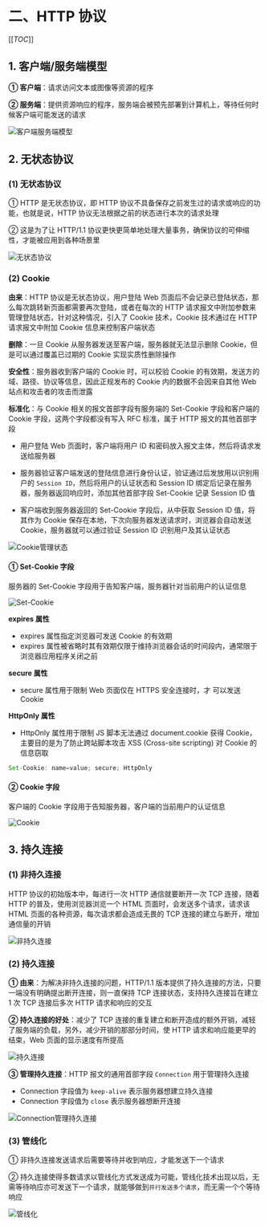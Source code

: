 # 二、HTTP 协议

[[_TOC_]]

## 1. 客户端/服务端模型

**① 客户端**：请求访问文本或图像等资源的程序

**② 服务端**：提供资源响应的程序，服务端会被预先部署到计算机上，等待任何时候客户端可能发送的请求

![客户端服务端模型](../../../images/计算机网络/HTTP协议/HTTP协议/客户端服务端模型.png)

## 2. 无状态协议

### (1) 无状态协议

① HTTP 是无状态协议，即 HTTP 协议不具备保存之前发生过的请求或响应的功能，也就是说，HTTP 协议无法根据之前的状态进行本次的请求处理

② 这是为了让 HTTP/1.1 协议更快更简单地处理大量事务，确保协议的可伸缩性，才能被应用到各种场景里

![无状态协议](../../../images/计算机网络/HTTP协议/HTTP协议/无状态协议.png)

### (2) Cookie

**由来**：HTTP 协议是无状态协议，用户登陆 Web 页面后不会记录已登陆状态，那么每次跳转新页面都需要再次登陆，或者在每次的 HTTP 请求报文中附加参数来管理登陆状态，针对这种情况，引入了 Cookie 技术，Cookie 技术通过在 HTTP 请求报文中附加 Cookie 信息来控制客户端状态

**删除**：一旦 Cookie 从服务器发送至客户端，服务器就无法显示删除 Cookie，但是可以通过覆盖已过期的 Cookie 实现实质性删除操作

**安全性**：服务器收到客户端的 Cookie 时，可以校验 Cookie 的有效期，发送方的域、路径、协议等信息，因此正规发布的 Cookie 内的数据不会因来自其他 Web 站点和攻击者的攻击而泄露

**标准化**：与 Cookie 相关的报文首部字段有服务端的 Set-Cookie 字段和客户端的 Cookie 字段，这两个字段都没有写入 RFC 标准，属于 HTTP 报文的其他首部字段

* 用户登陆 Web 页面时，客户端将用户 ID 和密码放入报文主体，然后将请求发送给服务器

* 服务器验证客户端发送的登陆信息进行身份认证，验证通过后发放用以识别用户的 `Session ID`，然后将用户的认证状态和 Session ID 绑定后记录在服务器，服务器返回响应时，添加其他首部字段 Set-Cookie 记录 Session ID 值

* 客户端收到服务器返回的 Set-Cookie 字段后，从中获取 Session ID 值，将其作为 Cookie 保存在本地，下次向服务器发送请求时，浏览器会自动发送 Cookie，服务器就可以通过验证 Session ID 识别用户及其认证状态

![Cookie管理状态](../../../images/计算机网络/网络安全/身份认证技术/Cookie管理状态.png)

#### ① Set-Cookie 字段

服务器的 Set-Cookie 字段用于告知客户端，服务器针对当前用户的认证信息

![Set-Cookie](../../../images/计算机网络/HTTP协议/HTTP协议/Set-Cookie.png)

**expires 属性**

* expires 属性指定浏览器可发送 Cookie 的有效期
* expires 属性被省略时其有效期仅限于维持浏览器会话的时间段内，通常限于浏览器应用程序关闭之前

**secure 属性**

* secure 属性用于限制 Web 页面仅在 HTTPS 安全连接时，才
可以发送 Cookie

**HttpOnly 属性**

* HttpOnly 属性用于限制 JS 脚本无法通过 document.cookie 获得 Cookie，主要目的是为了防止跨站脚本攻击 XSS (Cross-site
scripting) 对 Cookie 的信息窃取

```javascript
Set-Cookie: name=value; secure; HttpOnly
```

#### ② Cookie 字段

客户端的 Cookie 字段用于告知服务器，客户端的当前用户的认证信息

![Cookie](../../../images/计算机网络/HTTP协议/HTTP协议/Cookie.png)

## 3. 持久连接

### (1) 非持久连接

HTTP 协议的初始版本中，每进行一次 HTTP 通信就要断开一次 TCP 连接，随着 HTTP 的普及，使用浏览器浏览一个 HTML 页面时，会发送多个请求，请求该 HTML 页面的各种资源，每次请求都会造成无畏的 TCP 连接的建立与断开，增加通信量的开销

![非持久连接](../../../images/计算机网络/HTTP协议/HTTP协议/非持久连接.png)

### (2) 持久连接

**① 由来**：为解决非持久连接的问题，HTTP/1.1 版本提供了持久连接的方法，只要一端没有明确提出断开连接，则一直保持 TCP 连接状态，支持持久连接旨在建立 1 次 TCP 连接后多次 HTTP 请求和响应的交互

**② 持久连接的好处**：减少了 TCP 连接的重复建立和断开造成的额外开销，减轻了服务端的负载，另外，减少开销的那部分时间，使 HTTP 请求和响应能更早的结束，Web 页面的显示速度有所提高

![持久连接](../../../images/计算机网络/HTTP协议/HTTP协议/持久连接.png)

**③ 管理持久连接**：HTTP 报文的通用首部字段 `Connection` 用于管理持久连接

* Connection 字段值为 `keep-alive` 表示服务器想建立持久连接
* Connection 字段值为 `close` 表示服务器想断开连接

![Connection管理持久连接](../../../images/计算机网络/HTTP协议/HTTP报文首部字段/Connection管理持久连接.png)

### (3) 管线化

① 非持久连接发送请求后需要等待并收到响应，才能发送下一个请求

② 持久连接使得多数请求以管线化方式发送成为可能，管线化技术出现以后，无需等待响应亦可发送下一个请求，就能够做到`并行发送多个请求`，而无需一个个等待响应

![管线化](../../../images/计算机网络/HTTP协议/HTTP协议/管线化.png)
